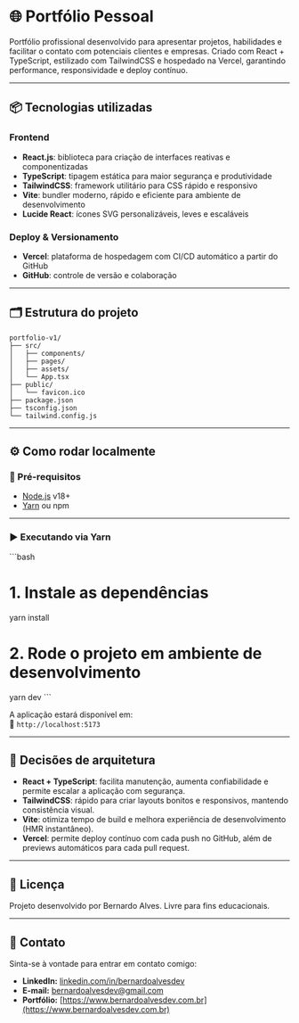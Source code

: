 # 🌐 Portfólio Pessoal

Portfólio profissional desenvolvido para apresentar projetos, habilidades e facilitar o contato com potenciais clientes e empresas. Criado com React + TypeScript, estilizado com TailwindCSS e hospedado na Vercel, garantindo performance, responsividade e deploy contínuo.

---

## 📦 Tecnologias utilizadas

### Frontend

- **React.js**: biblioteca para criação de interfaces reativas e componentizadas
- **TypeScript**: tipagem estática para maior segurança e produtividade
- **TailwindCSS**: framework utilitário para CSS rápido e responsivo
- **Vite**: bundler moderno, rápido e eficiente para ambiente de desenvolvimento
- **Lucide React**: ícones SVG personalizáveis, leves e escaláveis

### Deploy & Versionamento

- **Vercel**: plataforma de hospedagem com CI/CD automático a partir do GitHub
- **GitHub**: controle de versão e colaboração

---

## 🗂️ Estrutura do projeto

```
portfolio-v1/
├── src/
│   ├── components/
│   ├── pages/
│   ├── assets/
│   └── App.tsx
├── public/
│   └── favicon.ico
├── package.json
├── tsconfig.json
└── tailwind.config.js
```

---

## ⚙️ Como rodar localmente

### 🧪 Pré-requisitos

- [Node.js](https://nodejs.org/) v18+
- [Yarn](https://yarnpkg.com/) ou npm

---

### ▶️ Executando via Yarn

\`\`\`bash
# 1. Instale as dependências
yarn install

# 2. Rode o projeto em ambiente de desenvolvimento
yarn dev
\`\`\`

A aplicação estará disponível em:  
📍 `http://localhost:5173`

---

## 🧠 Decisões de arquitetura

- **React + TypeScript**: facilita manutenção, aumenta confiabilidade e permite escalar a aplicação com segurança.
- **TailwindCSS**: rápido para criar layouts bonitos e responsivos, mantendo consistência visual.
- **Vite**: otimiza tempo de build e melhora experiência de desenvolvimento (HMR instantâneo).
- **Vercel**: permite deploy contínuo com cada push no GitHub, além de previews automáticos para cada pull request.

---

## 📄 Licença

Projeto desenvolvido por Bernardo Alves. Livre para fins educacionais.

---

## 👤 Contato

Sinta-se à vontade para entrar em contato comigo:

- **LinkedIn:** [linkedin.com/in/bernardoalvesdev](https://linkedin.com/in/bernardoalvesdev)
- **E-mail:** bernardoalvesdev@gmail.com
- **Portfólio:** [https://www.bernardoalvesdev.com.br](https://www.bernardoalvesdev.com.br)
